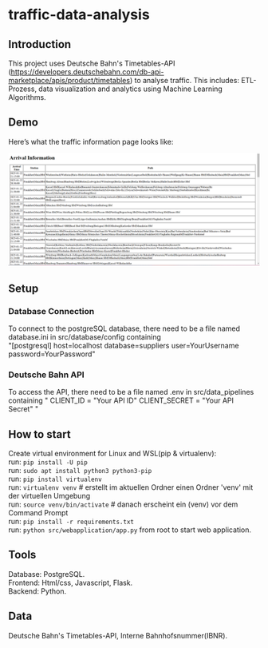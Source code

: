 # traffic-data-analysis
## Introduction
This project uses Deutsche Bahn's Timetables-API (https://developers.deutschebahn.com/db-api-marketplace/apis/product/timetables) to analyse traffic. This includes: ETL-Prozess, data visualization and analytics using Machine Learning Algorithms.
## Demo
Here’s what the traffic information page looks like:

![Traffic Page Screenshot](data/images/demo.png)
## Setup 
### Database Connection
To connect to the postgreSQL database, there need to be a file named database.ini in src/database/config containing \
"[postgresql]
host=localhost
database=suppliers
user=YourUsername
password=YourPassword"
### Deutsche Bahn API
To access the API, there need to be a file named .env in src/data_pipelines containing 
"
CLIENT_ID = "Your API ID"
CLIENT_SECRET = "Your API Secret"
"
## How to start
Create virtual environment for Linux and WSL(pip & virtualenv): \
run: `pip install -U pip` \
run: `sudo apt install python3 python3-pip` \
run: `pip install virtualenv` \
run: `virtualenv venv`  # erstellt im aktuellen Ordner einen Ordner 'venv' mit der virtuellen Umgebung\
run: `source venv/bin/activate`   # danach erscheint ein (venv) vor dem Command Prompt\
run: `pip install -r requirements.txt` \
run: `python src/webapplication/app.py` from root to start web application.
## Tools
Database: PostgreSQL.  
Frontend: Html/css, Javascript, Flask.  
Backend: Python.  
## Data
Deutsche Bahn's Timetables-API, Interne Bahnhofsnummer(IBNR).